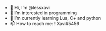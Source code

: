 - 👋 Hi, I’m @lessxavi
- 👀 I’m interested in programming
- 🌱 I’m currently learning Lua, C+ and python
- 📫 How to reach me: ! Xavi#5456

<!---
lessxavi/lessxavi is a ✨ special ✨ repository because its `README.md` (this file) appears on your GitHub profile.
You can click the Preview link to take a look at your changes.
--->
